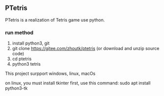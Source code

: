 ## PTetris

PTetris is a realization of Tetris game use python.

### run method
1. install python3, git
2. git clone https://gitee.com/zhoutk/ptetris (or download and unzip source code)
3. cd ptetris
4. python3 tetris

This project surpport windows, linux, macOs

on linux, you must install tkinter first, use this command:
sudo apt install python3-tk